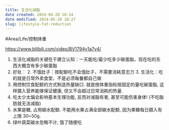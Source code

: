 ```yaml
---
title: 生活化减脂
date created: 2024-04-28 10:14
date modified: 2024-05-28 10:27
slug: lifestyle-fat-reduction
---
```

#Area/Life/控制体重 

https://www.bilibili.com/video/BV1794y1a7y4/

1. 生活化减脂的关键在于建立认知：一天能吃/最少吃多少碳蛋脂，现在吃的东西大概含有多少碳蛋脂
2. 好处：
	2. 不饿肚子：按配额吃不会饿肚子，不需要消耗意志力
	3. 生活化：吃的就是日常外卖食堂，不是必须每餐都自己做
3. 用控制饮食配额的方式制造热量缺口. 就是按体重指标按固定的量吃碳蛋脂, 这样摄入营养能够保证健康, 但又不会超过日常消耗的热量.
4. 吃太少太偏会影响基本生理功能, 反而对减脂有害, 甚至可能伤害身体! (不吃脂肪就无法减脂)
5. 水果是糖, 占用碳水配额. 不能用水果占满全部碳水配额, 因为果糖每日摄入有上限 30~50g.
6. 绿叶蔬菜碳水忽略不计, 饿了随便吃

